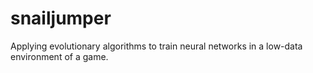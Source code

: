 # snailjumper
Applying evolutionary algorithms to train neural networks in a low-data environment of a game.
